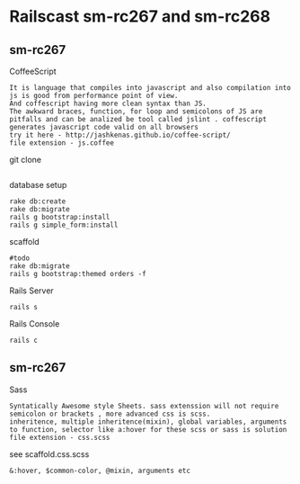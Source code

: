 Railscast sm-rc267 and sm-rc268
===============================

sm-rc267
-------------
CoffeeScript
```
It is language that compiles into javascript and also compilation into js is good from performance point of view.
And coffescript having more clean syntax than JS.
The awkward braces, function, for loop and semicolons of JS are pitfalls and can be analized be tool called jslint . coffescript generates javascript code valid on all browsers
try it here - http://jashkenas.github.io/coffee-script/
file extension - js.coffee
```
git clone
```

```
database setup
```
rake db:create
rake db:migrate
rails g bootstrap:install
rails g simple_form:install
```
scaffold
```
#todo
rake db:migrate
rails g bootstrap:themed orders -f
````
Rails Server
```
rails s
```
Rails Console
```
rails c
```

sm-rc267
------------------
Sass
```
Syntatically Awesome style Sheets. sass extenssion will not require semicolon or brackets , more advanced css is scss.
inheritence, multiple inheritence(mixin), global variables, arguments to function, selector like a:hover for these scss or sass is solution
file extension - css.scss
```

see scaffold.css.scss
```
&:hover, $common-color, @mixin, arguments etc
```
